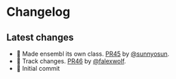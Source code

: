 # Changelog

## Latest changes

- :art: Made ensembl its own class. [PR45](https://github.com/laminlabs/bionty/pull/45) by [@sunnyosun](https://github.com/sunnyosun).
- :construction_worker: Track changes. [PR46](https://github.com/laminlabs/bionty/pull/46) by [@falexwolf](https://github.com/falexwolf).
- 🎉 Initial commit
